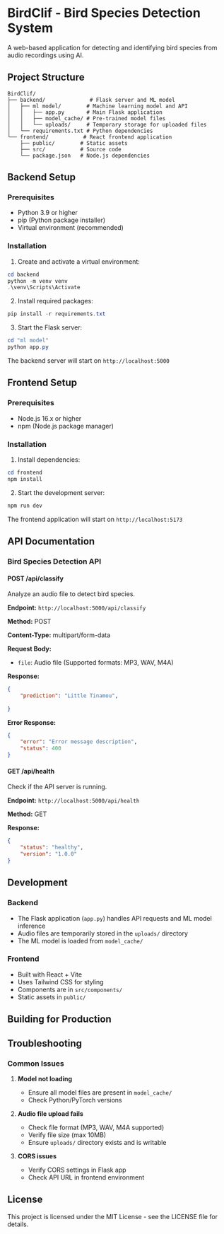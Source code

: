 # BirdClif - Bird Species Detection System

A web-based application for detecting and identifying bird species from audio recordings using AI.

## Project Structure
```
BirdClif/
├── backend/              # Flask server and ML model
│   ├── ml model/        # Machine learning model and API
│   │   ├── app.py       # Main Flask application
│   │   ├── model_cache/ # Pre-trained model files
│   │   └── uploads/     # Temporary storage for uploaded files
│   └── requirements.txt # Python dependencies
└── frontend/           # React frontend application
    ├── public/        # Static assets
    ├── src/           # Source code
    └── package.json   # Node.js dependencies
```

## Backend Setup

### Prerequisites
- Python 3.9 or higher
- pip (Python package installer)
- Virtual environment (recommended)

### Installation

1. Create and activate a virtual environment:
```powershell
cd backend
python -m venv venv
.\venv\Scripts\Activate
```

2. Install required packages:
```powershell
pip install -r requirements.txt
```

3. Start the Flask server:
```powershell
cd "ml model"
python app.py
```

The backend server will start on `http://localhost:5000`

## Frontend Setup

### Prerequisites
- Node.js 16.x or higher
- npm (Node.js package manager)

### Installation

1. Install dependencies:
```powershell
cd frontend
npm install
```

2. Start the development server:
```powershell
npm run dev
```

The frontend application will start on `http://localhost:5173`

## API Documentation

### Bird Species Detection API

#### POST /api/classify
Analyze an audio file to detect bird species.

**Endpoint:** `http://localhost:5000/api/classify`

**Method:** POST

**Content-Type:** multipart/form-data

**Request Body:**
- `file`: Audio file (Supported formats: MP3, WAV, M4A)

**Response:**
```json
{
    "prediction": "Little Tinamou",
    
}
```

**Error Response:**
```json
{
    "error": "Error message description",
    "status": 400
}
```

#### GET /api/health
Check if the API server is running.

**Endpoint:** `http://localhost:5000/api/health`

**Method:** GET

**Response:**
```json
{
    "status": "healthy",
    "version": "1.0.0"
}
```



## Development

### Backend
- The Flask application (`app.py`) handles API requests and ML model inference
- Audio files are temporarily stored in the `uploads/` directory
- The ML model is loaded from `model_cache/`

### Frontend
- Built with React + Vite
- Uses Tailwind CSS for styling
- Components are in `src/components/`
- Static assets in `public/`

## Building for Production



## Troubleshooting

### Common Issues

1. **Model not loading**
   - Ensure all model files are present in `model_cache/`
   - Check Python/PyTorch versions

2. **Audio file upload fails**
   - Check file format (MP3, WAV, M4A supported)
   - Verify file size (max 10MB)
   - Ensure `uploads/` directory exists and is writable

3. **CORS issues**
   - Verify CORS settings in Flask app
   - Check API URL in frontend environment

## License

This project is licensed under the MIT License - see the LICENSE file for details.
